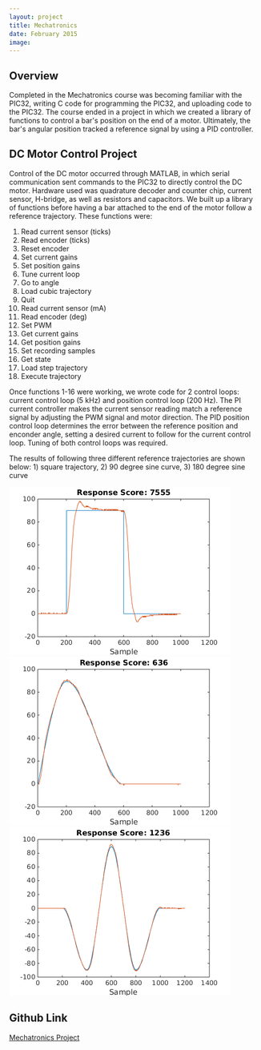 ```yaml
---
layout: project
title: Mechatronics
date: February 2015
image: 
---
```


## Overview

Completed in the Mechatronics course was becoming familiar with the PIC32, writing C code for programming the PIC32, and uploading code to the PIC32. The course ended in a project in which we created a library of functions to control a bar's position on the end of a motor. Ultimately, the bar's angular position tracked a reference signal by using a PID controller.


## DC Motor Control Project

Control of the DC motor occurred through MATLAB, in which serial communication sent commands to the PIC32 to directly control the DC motor. Hardware used was quadrature decoder and counter chip, current sensor, H-bridge, as well as resistors and capacitors. We built up a library of functions before having a bar attached to the end of the motor follow a reference trajectory. These functions were: 

1. Read current sensor (ticks)
2. Read encoder (ticks)
3. Reset encoder
4. Set current gains
5. Set position gains
6. Tune current loop
7. Go to angle
8. Load cubic trajectory
9. Quit
10. Read current sensor (mA)
11. Read encoder (deg)
12. Set PWM
13. Get current gains
14. Get position gains
15. Set recording samples
16. Get state
17. Load step trajectory
18. Execute trajectory

Once functions 1-16 were working, we wrote code for 2 control loops: current control loop (5 kHz) and position control loop (200 Hz). The PI current controller makes the current sensor reading match a reference signal by adjusting the PWM signal and motor direction. The PID position control loop determines the error between the reference position and enconder angle, setting a desired current to follow for the current control loop. Tuning of both control loops was required.

The results of following three different reference trajectories are shown below: 1) square trajectory, 2) 90 degree sine curve, 3) 180 degree sine curve

![square_trajectory](https://raw.githubusercontent.com/JoshMarino/mechatronics_project/master/square_trajectory.png)
![90_degree_trajectory](https://raw.githubusercontent.com/JoshMarino/mechatronics_project/master/90_degree_trajectory.png)
![180_degree_trajectory](https://raw.githubusercontent.com/JoshMarino/mechatronics_project/master/180_degree_trajectory.png)


## Github Link
[Mechatronics Project](https://github.com/JoshMarino/mechatronics_project)
